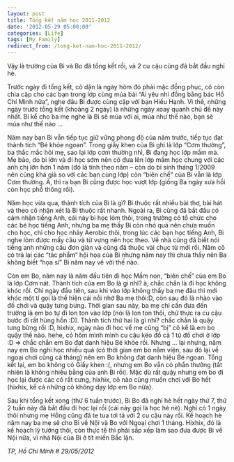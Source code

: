 ```yaml
---
layout: post
title: Tổng kết năm học 2011-2012
date: '2012-05-29 05:00:00'
categories: [Life]
tags: [My Family]
redirect_from: /tong-ket-nam-hoc-2011-2012/
---
```



Vậy là trường của Bi và Bo đã tổng kết rồi, và 2 cu cậu cũng đã bắt đầu nghỉ hè.

Trước ngày đi tổng kết, cô dặn là ngày hôm đó phải mặc đồng phục, cô còn chia cặp cho các bạn trong lớp cùng múa bài “Ai yêu nhi đồng bằng bác Hồ Chí Minh nữa”, nghe đâu Bi được cùng cặp với bạn Hiếu Hạnh. Vì thế, những ngày trước tổng kết (khoảng 2 ngày) là những ngày xoay quanh chủ đề này nhất. Bi kể cho ba mẹ nghe là Bi sẽ múa với ai, múa như thế nào, bạn sẽ múa như thế nào …

Năm nay bạn Bi vẫn tiếp tục giữ vững phong độ của năm trước, tiếp tục đạt thành tích “Bé khỏe ngoan”. Trong giấy khen của Bi ghi là lớp “Cơm thường”, ba thắc mắc hỏi mẹ, sao lại lớp cơm thường nhỉ, Bi đang học lớp mầm mà. Mẹ bảo, do bi lớn và đi học sớm nên cô đưa lên lớp mầm học chung với các anh chị lớn hơn 1 năm (đó là tính theo năm – còn do bi sinh tháng 1/2009 nên cũng khá già so với các bạn cùng lớp) còn “biên chế” của Bi vẫn là lớp Cơm thường. À, thì ra bạn Bi cũng được học vượt lớp (giống Ba ngày xưa hồi còn học phổ thông rồi).

Năm học vừa qua, thành tích của Bi là gì? Bi thuộc rất nhiều bài thơ, bài hát và theo cô nhận xét là Bi thuộc rất nhanh. Ngoài ra, Bi cũng đã bắt đầu có cảm nhận tiếng Anh, cái này bi học lỏm thôi, trong trường có tổ chức cho các bé học tiếng Anh, nhưng ba mẹ thấy Bi còn nhỏ quá nên chưa muốn cho học, chỉ cho học nhảy Aerobic thôi, trong lúc các bạn học tiếng Anh, Bi nghe lỏm được mấy câu và từ vựng nên học theo. Về nhà cũng đã biết nói tiếng anh những câu đơn giản và cũng đã thuộc vài chục từ mới rồi. Năm cô có trả lại các “tác phẩm“ hội họa của Bi nhưng năm nay thì chưa thấy nên Ba không biết “họa sĩ” Bi năm nay vẽ vời thế nào.

Còn em Bo, năm nay là năm đầu tiên đi học Mầm non, “biên chế” của em Bo là lớp Cơm nát. Thành tích của em Bo là gì nhỉ? à, chắc chắn là đi học không khóc rồi. Chỉ ngày đầu tiên, sau khi vào lớp không thấy ba mẹ đâu thì mới khóc một tí gọi là thể hiện cái nỗi nhớ Ba mẹ thôi:D, còn sau đó là nhào vào đồ chơi và quậy tưng bừng. Thời gian sau này, ba mẹ chỉ cần đưa đến trường là em bo tự đi lon ton vào lớp (nói là lon ton thôi, chứ thực ra cu cậu bước đi rất hùng hồn :D). Thành tích thứ hai là gì nhỉ? chắc chắn là quậy tưng bừng rồi :D, hixhix, ngày nào đi học về mẹ cũng “bị” cô kể là em bo quậy thế nào. hehe, có hôm mình mình cu cậu kéo đổ cả 1 tủ đồ chơi ở lớp :D => chắc chắn em Bo đạt danh hiệu Bé khỏe rồi. Nhưng … lại nhưng, năm nay em Bo nghỉ học nhiều quá (có thời gian em bo nằm viện, sau đó lại về ngoại chơi cũng cả tháng) nên em Bo không đạt danh hiệu Bé ngoan. Tổng kết lại, em bo không có Giấy khen :(, nhưng em Bo vẫn có phần thưởng (tất nhiên là không nhiều bằng của anh Bi rồi). Mặc dù rất quậy nhưng em bo đi học lại được các cô rất cưng, hixhix, cô nào cũng muốn chơi với Bo hết (hixhix, kể cả những cô không dạy lớp em Bo nữa).

Sau khi tổng kết xong (thứ 6 tuần trước), Bi Bo đã nghỉ hè hết ngày thứ 7, thứ 2 tuần này đã bắt đầu đi học lại rồi (cái này gọi là học hè nè). Nghỉ có 1 ngày thôi nhưng mẹ Hồng cũng đã te tua tơi tả với 2 cu cậu này rồi. Kế hoạch hè năm nay ba mẹ sẽ cho Bi về Nội và Bo với Ngoại chơi 1 tháng.  Hixhix, đó là kế hoạch lý tưởng thôi, còn thực tế thì phải sắp xếp làm sao đưa được Bi về Nội nữa, vì nhà Nội của Bi ở tít miền Bắc lận.

*TP, Hồ Chí Minh # 29/05/2012*
